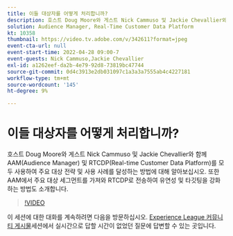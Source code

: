 ```yaml
---
title: 이들 대상자를 어떻게 처리합니까?
description: 호스트 Doug Moore와 게스트 Nick Cammuso 및 Jackie Chevallier와 함께 Audience Manager(AAM) 및 Real-time Customer Data Platform을 모두 사용하는 방법을 살펴보십시오. (설명은 60~160자 사이여야 함)
solution: Audience Manager, Real-Time Customer Data Platform
kt: 10358
thumbnail: https://video.tv.adobe.com/v/342611?format=jpeg
event-cta-url: null
event-start-time: 2022-04-28 09:00-7
event-guests: Nick Cammuso,Jackie Chevallier
exl-id: a1262eef-da2b-4e79-92d8-73819bc47744
source-git-commit: 0d4c3913e2db031097c1a3a3a7555ab4c4227181
workflow-type: tm+mt
source-wordcount: '145'
ht-degree: 9%

---
```


# 이들 대상자를 어떻게 처리합니까?

호스트 Doug Moore와 게스트 Nick Cammuso 및 Jackie Chevallier와 함께 AAM(Audience Manager) 및 RTCDP(Real-time Customer Data Platform)를 모두 사용하여 주요 대상 전략 및 사용 사례를 달성하는 방법에 대해 알아보십시오. 또한 AAM에서 주요 대상 세그먼트를 가져와 RTCDP로 전송하여 유연성 및 타깃팅을 강화하는 방법도 소개합니다.

>[!VIDEO](https://video.tv.adobe.com/v/342611/?quality=12&learn=on)

이 세션에 대한 대화를 계속하려면 다음을 방문하십시오. [Experience League 커뮤니티 게시물](https://experienceleaguecommunities.adobe.com/t5/adobe-audience-manager/experience-league-live-post-session-discussion-how-do-i-handle/m-p/450340#M419)세션에서 실시간으로 답할 시간이 없었던 질문에 답변할 수 있는 곳입니다.
